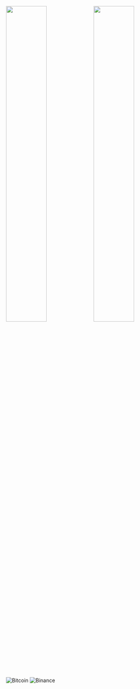 <img align="left"  width="47%" src="https://github-readme-stats.vercel.app/api?username=JIMMY2052&show_icons=true&theme=onedark" />

<img align="left"  width="47%" src="https://github-readme-stats.vercel.app/api/top-langs/?username=JIMMY2052&layout=compact" />







![Bitcoin](https://img.shields.io/badge/Bitcoin-000?style=for-the-badge&logo=bitcoin&logoColor=white)
![Binance](https://img.shields.io/badge/Binance-FCD535?style=for-the-badge&logo=binance&logoColor=white)
